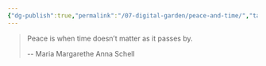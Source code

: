 ```yaml
---
{"dg-publish":true,"permalink":"/07-digital-garden/peace-and-time/","tags":["ath","quotes"],"updated":"2025-04-09T18:43:26.634-07:00"}
---
```


>Peace is when time doesn’t matter as it passes by.
>
>-- Maria Margarethe Anna Schell